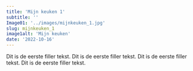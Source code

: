 ```yaml
---
title: 'Mijn keuken 1'
subtitle: ''
Image01: '../images/mijnkeuken_1.jpg'
slug: mijnkeuken_1
image1alt: 'Mijn keuken'
date: '2022-10-16'
---
```

Dit is de eerste filler tekst. Dit is de eerste filler tekst. Dit is de eerste filler tekst. Dit is de eerste filler tekst. 